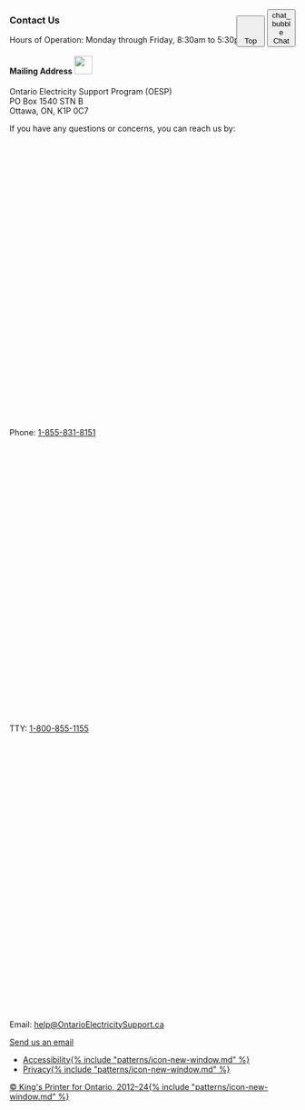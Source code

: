<style>
.top button {
    width: 50px;
}
.top {
    text-align: right;
    position: relative;
    top: 80px;
}
@media (max-width: 640px) {
    .top { max-width: 95%; margin: auto; }
}
@media (min-width: 641px) {
    .top { max-width: 1120px; margin: auto; }
}
</style>
<div class="top">
<button onClick='scrollToTop()' id='actual-btt-button'>
    <svg class="ontario-icon" alt="" aria-hidden="true" focusable="false" sol:category="primary" viewBox="0 0 24 24" preserveAspectRatio="xMidYMid meet"> <use href="#ontario-icon-arrow-up"></use></svg><br />
    Top
</button>
<button onClick='scrollToTop()' id='actual-btt-button'>
    <span class="material-symbols-outlined">
chat_bubble
</span><br />
    Chat
</button>
</div>

<!-- Default -->
<footer class='ontario-footer ontario-footer--expanded'>
    <div class='ontario-footer__expanded-top-section'>
        <div class='ontario-row'>
            <div class='ontario-columns ontario-small-12 ontario-medium-6'>
                <h3 class='ontario-h4'>Contact Us</h3>
                <p>Hours of Operation: Monday through Friday, 8:30am to 5:30pm ET</p>
                <h4 class='ontario-h5'>Mailing Address <img src="/assets/imgs/contact_mail.png" style="height: 2rem; width: auto;" /></h4>
                <p>Ontario Electricity Support Program (OESP)<br/>PO Box 1540 STN B<br />Ottawa, ON, K1P 0C7</p>
            </div>
            <div class='ontario-columns ontario-small-12 ontario-medium-6'>
                <p>If you have any questions or concerns, you can reach us by:</p>
                <p>
                <svg class="ontario-icon" alt="" aria-hidden="true" focusable="false" sol:category="primary" viewBox="0 0 24 24" preserveAspectRatio="xMidYMid meet"><use href="#ontario-icon-phone"></use></svg> Phone: <a href="tel:1-855-831-8151"> 1-855-831-8151</a> <br /> 
                <svg class="ontario-icon" alt="" aria-hidden="true" focusable="false" sol:category="primary" viewBox="0 0 24 24" preserveAspectRatio="xMidYMid meet"><use href="#ontario-icon-tty"></use></svg> TTY: <a href="tel:1-800-855-1155">1-800-855-1155</a> <br />
                <svg class="ontario-icon" alt="" aria-hidden="true" focusable="false" sol:category="primary" viewBox="0 0 24 24" preserveAspectRatio="xMidYMid meet"><use href="#ontario-icon-email"></use></svg> Email: <a href="mailto:help@OntarioElectricitySupport.ca" >help@OntarioElectricitySupport.ca</a>
                </p>
                <p><a class='ontario-footer__button ontario-button ontario-margin-bottom-0-!' href='#'>Send us an email</a></p>
            </div>
        </div>
    </div>
    <div class='ontario-row ontario-footer__expanded-bottom-section'>
        <div class='ontario-columns ontario-small-12'>
            <ul class='ontario-footer__links-container ontario-footer__links-container--inline'>
                <li><a class='ontario-footer__link' href='https://www.ontario.ca/page/accessibility'>Accessibility{% include "patterns/icon-new-window.md" %}</a></li>
                <li><a class='ontario-footer__link' href='https://www.ontario.ca/page/privacy-statement'>Privacy{% include "patterns/icon-new-window.md" %}</a></li>
            </ul>
            <div class='ontario-footer__copyright'>
                <a class='ontario-footer__link' href='https://www.ontario.ca/page/copyright-information'> &copy; King's Printer for Ontario, <span class='ontario-nbsp'>2012&ndash;24</span>{% include "patterns/icon-new-window.md" %}</a>
            </div>
        </div>
    </div>
</footer>